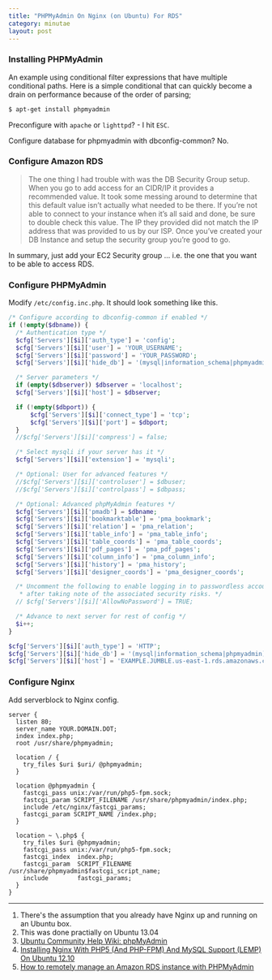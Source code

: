 ```yaml
---
title: "PHPMyAdmin On Nginx (on Ubuntu) For RDS"
category: minutae
layout: post
---
```


### Installing PHPMyAdmin

An example using conditional filter expressions that have multiple conditional
paths. Here is a simple conditional that can quickly become a drain on
performance because of the order of parsing;

```bash
$ apt-get install phpmyadmin
```

Preconfigure with `apache` or `lighttpd`? - I hit `ESC`.

Configure database for phpmyadmin with dbconfig-common? No.

### Configure Amazon RDS

> The one thing I had trouble with was the DB Security Group setup.  When you go
> to add access for an CIDR/IP it provides a recommended value.  It took some
> messing around to determine that this default value isn’t actually what needed
> to be there.  If you’re not able to connect to your instance when it’s all
> said and done, be sure to double check this value. The IP they provided did
> not match the IP address that was provided to us by our ISP.  Once you’ve
> created your DB Instance and setup the security group you’re good to go.

In summary, just add your EC2 Security group ... i.e. the one that you want to
be able to access RDS.

### Configure PHPMyAdmin

Modify `/etc/config.inc.php`. It should look something like this.

```php
/* Configure according to dbconfig-common if enabled */
if (!empty($dbname)) {
  /* Authentication type */
  $cfg['Servers'][$i]['auth_type'] = 'config';
  $cfg['Servers'][$i]['user'] = 'YOUR_USERNAME';
  $cfg['Servers'][$i]['password'] = 'YOUR_PASSWORD';
  $cfg['Servers'][$i]['hide_db'] = '(mysql|information_schema|phpmyadmin)';

  /* Server parameters */
  if (empty($dbserver)) $dbserver = 'localhost';
  $cfg['Servers'][$i]['host'] = $dbserver;

  if (!empty($dbport)) {
      $cfg['Servers'][$i]['connect_type'] = 'tcp';
      $cfg['Servers'][$i]['port'] = $dbport;
  }
  //$cfg['Servers'][$i]['compress'] = false;

  /* Select mysqli if your server has it */
  $cfg['Servers'][$i]['extension'] = 'mysqli';

  /* Optional: User for advanced features */
  //$cfg['Servers'][$i]['controluser'] = $dbuser;
  //$cfg['Servers'][$i]['controlpass'] = $dbpass;

  /* Optional: Advanced phpMyAdmin features */
  $cfg['Servers'][$i]['pmadb'] = $dbname;
  $cfg['Servers'][$i]['bookmarktable'] = 'pma_bookmark';
  $cfg['Servers'][$i]['relation'] = 'pma_relation';
  $cfg['Servers'][$i]['table_info'] = 'pma_table_info';
  $cfg['Servers'][$i]['table_coords'] = 'pma_table_coords';
  $cfg['Servers'][$i]['pdf_pages'] = 'pma_pdf_pages';
  $cfg['Servers'][$i]['column_info'] = 'pma_column_info';
  $cfg['Servers'][$i]['history'] = 'pma_history';
  $cfg['Servers'][$i]['designer_coords'] = 'pma_designer_coords';

  /* Uncomment the following to enable logging in to passwordless accounts,
   * after taking note of the associated security risks. */
  // $cfg['Servers'][$i]['AllowNoPassword'] = TRUE;

  /* Advance to next server for rest of config */
  $i++;
}

$cfg['Servers'][$i]['auth_type'] = 'HTTP';
$cfg['Servers'][$i]['hide_db'] = '(mysql|information_schema|phpmyadmin)';
$cfg['Servers'][$i]['host'] = 'EXAMPLE.JUMBLE.us-east-1.rds.amazonaws.com';
```

### Configure Nginx

Add serverblock to Nginx config.

```nginx
server {
  listen 80;
  server_name YOUR.DOMAIN.DOT;
  index index.php;
  root /usr/share/phpmyadmin;

  location / {
    try_files $uri $uri/ @phpmyadmin;
  }

  location @phpmyadmin {
    fastcgi_pass unix:/var/run/php5-fpm.sock;
    fastcgi_param SCRIPT_FILENAME /usr/share/phpmyadmin/index.php;
    include /etc/nginx/fastcgi_params;
    fastcgi_param SCRIPT_NAME /index.php;
  }

  location ~ \.php$ {
    try_files $uri @phpmyadmin;
    fastcgi_pass unix:/var/run/php5-fpm.sock;
    fastcgi_index  index.php;
    fastcgi_param  SCRIPT_FILENAME  /usr/share/phpmyadmin$fastcgi_script_name;
    include        fastcgi_params;
  }
}
```

---

1. There's the assumption that you already have Nginx up and running on an Ubuntu box.
2. This was done practially on Ubuntu 13.04
3. [Ubuntu Community Help Wiki: phpMyAdmin][1]
4. [Installing Nginx With PHP5 (And PHP-FPM) And MySQL Support (LEMP) On Ubuntu 12.10][2]
5. [How to remotely manage an Amazon RDS instance with PHPMyAdmin][3]

[1]: https://help.ubuntu.com/community/phpMyAdmin
[2]: http://www.howtoforge.com/installing-nginx-with-php5-and-php-fpm-and-mysql-support-lemp-on-ubuntu-12.
[3]: http://blog.benkuhl.com/2010/12/how-to-remotely-manage-an-amazon-rds-instance-with-phpmyadmin/
